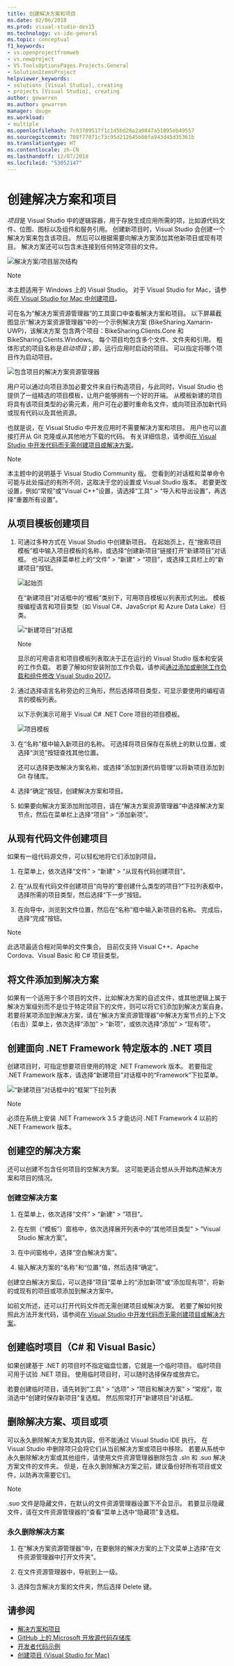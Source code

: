 ```yaml
---
title: 创建解决方案和项目
ms.date: 02/06/2018
ms.prod: visual-studio-dev15
ms.technology: vs-ide-general
ms.topic: conceptual
f1_keywords:
- vs.openprojectfromweb
- vs.newproject
- VS.ToolsOptionsPages.Projects.General
- SolutionItemsProject
helpviewer_keywords:
- solutions [Visual Studio], creating
- projects [Visual Studio], creating
author: gewarren
ms.author: gewarren
manager: douge
ms.workload:
- multiple
ms.openlocfilehash: 7c03709517f1c1d5bd28a2a0847a51895eb49557
ms.sourcegitcommit: 708f77071c73c95d212645b00fa943d45d35361b
ms.translationtype: HT
ms.contentlocale: zh-CN
ms.lasthandoff: 12/07/2018
ms.locfileid: "53052147"
---
```

# <a name="create-solutions-and-projects"></a>创建解决方案和项目

*项目*是 Visual Studio 中的逻辑容器，用于存放生成应用所需的项，比如源代码文件、位图、图标以及组件和服务引用。 创建新项目时，Visual Studio 会创建一个解决方案来包含该项目。 然后可以根据需要向解决方案添加其他新项目或现有项目。 解决方案还可以包含未连接到任何特定项目的文件。

![解决方案/项目层次结构](./media/vside-proj-soln.png)

> [!NOTE]
> 本主题适用于 Windows 上的 Visual Studio。 对于 Visual Studio for Mac，请参阅[在 Visual Studio for Mac 中创建项目](/visualstudio/mac/create-new-projects)。

可在名为“解决方案资源管理器”的工具窗口中查看解决方案和项目。 以下屏幕截图显示“解决方案资源管理器”中的一个示例解决方案 (BikeSharing.Xamarin-UWP)，该解决方案 包含两个项目：BikeSharing.Clients.Core 和 BikeSharing.Clients.Windows。 每个项目均包含多个文件、文件夹和引用。 粗体形式的项目名称是*启动项目*；即，运行应用时启动的项目。 可以指定将哪个项目作为启动项目。

![包含项目的解决方案资源管理器](./media/vside-solution-explorer-projects.png)

用户可以通过向项目添加必要文件来自行构造项目，与此同时，Visual Studio 也提供了一组精选的项目模板，让用户能够拥有一个好的开端。 从模板新建的项目将具有该项目类型的必需元素，用户可在必要时重命名文件，或向项目添加新代码或现有代码以及其他资源。

也就是说，在 Visual Studio 中开发应用时不需要解决方案和项目。 用户也可以直接打开从 Git 克隆或从其他地方下载的代码。 有关详细信息，请参阅[在 Visual Studio 中开发代码而无需创建项目或解决方案](../ide/develop-code-in-visual-studio-without-projects-or-solutions.md)。

> [!NOTE]
> 本主题中的说明基于 Visual Studio Community 版。 您看到的对话框和菜单命令可能与此处描述的有所不同，这取决于您的设置或 Visual Studio 版本。 若要更改设置，例如“常规”或“Visual C++”设置，请选择“工具” > “导入和导出设置”，再选择“重置所有设置”。

## <a name="to-create-a-project-from-a-project-template"></a>从项目模板创建项目

1. 可通过多种方式在 Visual Studio 中创建新项目。 在起始页上，在“搜索项目模板”框中输入项目模板的名称，或选择“创建新项目”链接打开“新建项目”对话框。 也可以选择菜单栏上的“文件” > “新建” > “项目”，或选择工具栏上的“新建项目”按钮。

   ![起始页](./media/vside-newproject1.png)

   在“新建项目”对话框中的“模板”类别下，可用项目模板以列表形式列出。 模板按编程语言和项目类型（如 Visual C#、JavaScript 和 Azure Data Lake）归类。

   ![“新建项目”对话框](./media/vside-newproject-templates-list.png)

   > [!NOTE]
   > 显示的可用语言和项目模板列表取决于正在运行的 Visual Studio 版本和安装的工作负载。 若要了解如何安装附加工作负载，请参阅[通过添加或删除工作负载和组件修改 Visual Studio 2017](../install/modify-visual-studio.md)。

2. 通过选择语言名称旁边的三角形，然后选择项目类型，可显示要使用的编程语言的模板列表。

   以下示例演示可用于 Visual C# .NET Core 项目的项目模板。

   ![项目模板](./media/new-project-dialog-net-core.png)

3. 在“名称”框中输入新项目的名称。 可选择将项目保存在系统上的默认位置，或选择“浏览”按钮查找其他位置。

   还可以选择更改解决方案名称，或选择“添加到源代码管理”以将新项目添加到 Git 存储库。

4. 选择“确定”按钮，创建解决方案和项目。

5. 如果要向解决方案添加附加项目，请在“解决方案资源管理器”中选择解决方案节点，然后在菜单栏上选择“项目” > “添加新项”。

## <a name="create-a-project-from-existing-code-files"></a>从现有代码文件创建项目

如果有一组代码源文件，可以轻松地将它们添加到项目。

1. 在菜单上，依次选择“文件” > “新建” > “从现有代码创建项目”。

1. 在“从现有代码文件创建项目”向导的“要创建什么类型的项目?”下拉列表框中，选择所需的项目类型，然后选择“下一步”按钮。

1. 在向导中，浏览到文件位置，然后在“名称”框中输入新项目的名称。 完成后，选择“完成”按钮。

> [!NOTE]
> 此选项最适合相对简单的文件集合。 目前仅支持 Visual C++、Apache Cordova、Visual Basic 和 C# 项目类型。

## <a name="add-files-to-a-solution"></a>将文件添加到解决方案

如果有一个适用于多个项目的文件，比如解决方案的自述文件，或其他逻辑上属于解决方案级别而不是位于特定项目下的文件，则可以将它们添加到解决方案自身。 若要将某项添加到解决方案，请在“解决方案资源管理器”中解决方案节点的上下文（右击）菜单上，依次选择“添加” > “新项”，或依次选择“添加” > “现有项”。

## <a name="create-a-net-project-that-targets-a-specific-version-of-the-net-framework"></a>创建面向 .NET Framework 特定版本的 .NET 项目

创建项目时，可指定想要项目使用的特定 .NET Framework 版本。 若要指定 .NET Framework 版本，请选择“新建项目”对话框中的“Framework”下拉菜单。

![“新建项目”对话框中的“框架”下拉列表](./media/vside-newproject-framework.png)

> [!NOTE]
> 必须在系统上安装 .NET Framework 3.5 才能访问 .NET Framework 4 以前的 .NET Framework 版本。

## <a name="create-empty-solutions"></a>创建空的解决方案

还可以创建不包含任何项目的空解决方案。 这可能更适合想从头开始构造解决方案和项目的情况。

### <a name="to-create-an-empty-solution"></a>创建空解决方案

1. 在菜单上，依次选择“文件” > “新建” > “项目”。

1. 在左侧（“模板”）窗格中，依次选择展开列表中的“其他项目类型” > “Visual Studio 解决方案”。

1. 在中间窗格中，选择“空白解决方案”。

1. 输入解决方案的“名称”和“位置”值，然后选择“确定”。

创建空白解决方案后，可以选择“项目”菜单上的“添加新项”或“添加现有项”，将新的或现有的项目或项添加到解决方案中。

如前文所述，还可以打开代码文件而无需创建项目或解决方案。 若要了解如何按照此方法开发代码，请参阅[在 Visual Studio 中开发代码而无需创建项目或解决方案](../ide/develop-code-in-visual-studio-without-projects-or-solutions.md)。

## <a name="create-a-temporary-project-c-and-visual-basic"></a>创建临时项目（C# 和 Visual Basic）

如果创建基于 .NET 的项目时不指定磁盘位置，它就是一个临时项目。 临时项目可用于试验 .NET 项目。 使用临时项目时，可以随时选择保存或放弃它。

若要创建临时项目，请先转到“工具” > “选项” > “项目和解决方案” > “常规”，取消选中“创建时保存新项目”复选框。 然后照常打开“新建项目”对话框。

## <a name="delete-a-solution-project-or-item"></a>删除解决方案、项目或项

可以永久删除解决方案及其内容，但不能通过 Visual Studio IDE 执行。 在 Visual Studio 中删除项只会将它们从当前解决方案或项目中移除。 若要从系统中永久删除解决方案或其他组件，请使用文件资源管理器删除包含 .sln 和 .suo 解决方案文件的文件夹。 但是，在永久删除解决方案之前，建议备份好所有项目或文件，以防再次需要它们。

> [!NOTE]
> .suo 文件是隐藏文件，在默认的文件资源管理器设置下不会显示。 若要显示隐藏文件，请在文件资源管理器的“查看”菜单上选中“隐藏项”复选框。

### <a name="to-permanently-delete-a-solution"></a>永久删除解决方案

1. 在“解决方案资源管理器”中，在要删除的解决方案的上下文菜单上选择“在文件资源管理器中打开文件夹”。

1. 在文件资源管理器中，导航到上一级。

1. 选择包含解决方案的文件夹，然后选择 Delete 键。

## <a name="see-also"></a>请参阅

- [解决方案和项目](../ide/solutions-and-projects-in-visual-studio.md)
- [GitHub 上的 Microsoft 开放源代码存储库](https://github.com/Microsoft)
- [开发者代码示例](https://code.msdn.microsoft.com/)
- [创建项目 (Visual Studio for Mac)](/visualstudio/mac/create-new-projects)